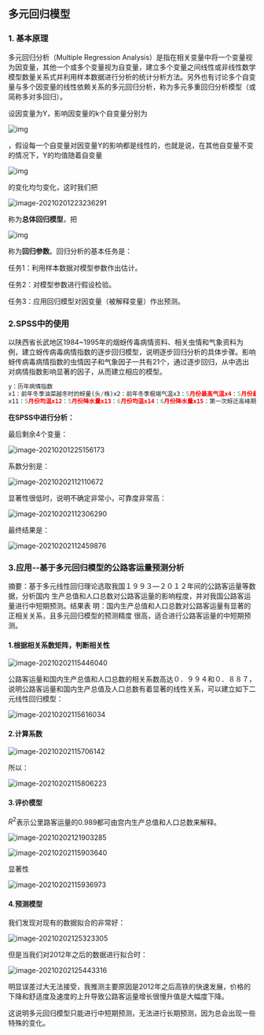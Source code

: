 ## 多元回归模型

### 1. 基本原理

多元回归分析（Multiple Regression  Analysis）是指在相关变量中将一个变量视为因变量，其他一个或多个变量视为自变量，建立多个变量之间线性或非线性数学模型数量关系式并利用样本数据进行分析的统计分析方法。另外也有讨论多个自变量与多个因变量的线性依赖关系的多元回归分析，称为多元多重回归分析模型（或简称多对多回归）。

设因变量为Y，影响因变量的k个自变量分别为

![img](https://bkimg.cdn.bcebos.com/formula/d71b7cb36b0ace8239105b21e279d72e.svg)

 ，假设每一个自变量对因变量Y的影响都是线性的，也就是说，在其他自变量不变的情况下，Y的均值随着自变量

![img](https://bkimg.cdn.bcebos.com/formula/1c6d8364b7eb5a042416c86772456e5a.svg)

 的变化均匀变化，这时我们把

![image-20210201223236291](C:\Users\26292\AppData\Roaming\Typora\typora-user-images\image-20210201223236291.png)

称为**总体回归模型**，把

![img](https://bkimg.cdn.bcebos.com/formula/dd1a52c742cc8b46193f5235a400b928.svg)

 称为**回归参数**。回归分析的基本任务是：

任务1：利用样本数据对模型参数作出估计。

任务2：对模型参数进行假设检验。

任务3：应用回归模型对因变量（被解释变量）作出预测。

### 2.SPSS中的使用

以陕西省长武地区1984~1995年的烟蚜传毒病情资料、相关虫情和气象资料为例，建立蚜传病毒病情指数的逐步回归模型，说明逐步回归分析的具体步骤。影响蚜传病毒病情指数的虫情因子和气象因子一共有21个，通过逐步回归，从中选出对病情指数影响显著的因子，从而建立相应的模型。

```python
y：历年病情指数
x1：前年冬季油菜越冬时的蚜量(头/株)x2：前年冬季极端气温x3：5月份最高气温x4：5月份最低气温x5：3~5月份降水量x6：4~6月份降水量x7：3~5月份均温x8：4~6月份均温x9：4月份降水量x10：4月份均温
x11：5月份均温x12：5月份降水量x13：6月份均温x14：6月份降水量x15：第一次蚜迁高峰期百株烟草有翅蚜量x16：5月份油菜百株蚜量x17：7月份降水量x18：8月份降水量x19：7月份均温x20：8月份均温x21：元月均温
```

**在SPSS中进行分析：**

最后剩余4个变量：

![image-20210201225156173](C:\Users\26292\AppData\Roaming\Typora\typora-user-images\image-20210201225156173.png)

系数分别是：



![image-20210202112110672](C:\Users\26292\AppData\Roaming\Typora\typora-user-images\image-20210202112110672.png)

显著性很低时，说明不确定非常小，可靠度非常高：

![image-20210202112306290](C:\Users\26292\AppData\Roaming\Typora\typora-user-images\image-20210202112306290.png)

最终结果是：

![image-20210202112459876](C:\Users\26292\AppData\Roaming\Typora\typora-user-images\image-20210202112459876.png)

### 3.应用--基于多元回归模型的公路客运量预测分析

摘要：基于多元线性回归理论选取我国１９９３—２０１２年间的公路客运量等数据，分析国内
生产总值和人口总数对公路客运量的影响程度，并对我国公路客运量进行中短期预测。结果表
明：国内生产总值和人口总数对公路客运量有显著的正相关关系，且多元回归模型的预测精度
很高，适合进行公路客运量的中短期预测。

#### 1.根据相关系数矩阵，判断相关性

![image-20210202115446040](C:\Users\26292\AppData\Roaming\Typora\typora-user-images\image-20210202115446040.png)

公路客运量和国内生产总值和人口总数的相关系数高达０．９９４和０．８８７，说明公路客运量和国内生产总值及人口总数有着显著的线性关系，可以建立如下二元线性回归模型：

![image-20210202115616034](C:\Users\26292\AppData\Roaming\Typora\typora-user-images\image-20210202115616034.png)

#### 2.计算系数

![image-20210202115706142](C:\Users\26292\AppData\Roaming\Typora\typora-user-images\image-20210202115706142.png)

所以：

![image-20210202115806223](C:\Users\26292\AppData\Roaming\Typora\typora-user-images\image-20210202115806223.png)

#### 3.评价模型

$R^2$表示公里路客运量的0.989都可由宫内生产总值和人口总数来解释。

![image-20210202121903285](C:\Users\26292\AppData\Roaming\Typora\typora-user-images\image-20210202121903285.png)

![image-20210202115903640](C:\Users\26292\AppData\Roaming\Typora\typora-user-images\image-20210202115903640.png)

显著性



![image-20210202115936973](C:\Users\26292\AppData\Roaming\Typora\typora-user-images\image-20210202115936973.png)

#### 4.预测模型

我们发现对现有的数据拟合的非常好：

![image-20210202125323305](C:\Users\26292\AppData\Roaming\Typora\typora-user-images\image-20210202125323305.png)

但是当我们对2012年之后的数据进行拟合时：

![image-20210202125443316](C:\Users\26292\AppData\Roaming\Typora\typora-user-images\image-20210202125443316.png)

明显误差过大无法接受，我推测主要原因是2012年之后高铁的快速发展，价格的下降和舒适度及速度的上升导致公路客运量增长很慢升值是大幅度下降。

这说明多元回归模型只能进行中短期预测，无法进行长期预测，因为总会出现一些特殊的变化。